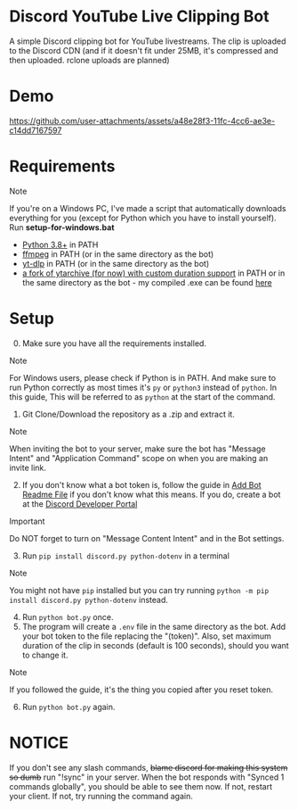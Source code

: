 # Discord YouTube Live Clipping Bot

A simple Discord clipping bot for YouTube livestreams. The clip is uploaded to the Discord CDN (and if it doesn't fit under 25MB, it's compressed and then uploaded. rclone uploads are planned)

# Demo

https://github.com/user-attachments/assets/a48e28f3-11fc-4cc6-ae3e-c14dd7167597


# Requirements
> [!NOTE]
> If you're on a Windows PC, I've made a script that automatically downloads everything for you (except for Python which you have to install yourself). Run **setup-for-windows.bat**
- [Python 3.8+](https://www.python.org/downloads/) in PATH
- [ffmpeg](https://ffmpeg.org/download.html#build-windows) in PATH (or in the same directory as the bot)
- [yt-dlp](https://github.com/yt-dlp/yt-dlp/releases/) in PATH (or in the same directory as the bot)
- [a fork of ytarchive (for now) with custom duration support](https://github.com/keredau/ytarchive/tree/feature/duration) in PATH or in the same directory as the bot - my compiled .exe can be found [here](https://github.com/Patrosi73/discord-youtubelive-clipping-bot/raw/main/ytarchive.exe) 

# Setup
0. Make sure you have all the requirements installed.
> [!NOTE]
> For Windows users, please check if Python is in PATH. And make sure to run Python correctly as most times it's `py` or `python3` instead of `python`. In this guide, This will be referred to as `python` at the start of the command.
1. Git Clone/Download the repository as a .zip and extract it.
> [!NOTE]
> When inviting the bot to your server, make sure the bot has "Message Intent" and "Application Command" scope on when you are making an invite link.
2. If you don't know what a bot token is, follow the guide in [Add Bot Readme File](/ADD-BOT.md) if you don't know what this means. If you do, create a bot at the [Discord Developer Portal](https://discord.com/developers/applications)
> [!IMPORTANT]
> Do NOT forget to turn on "Message Content Intent" and in the Bot settings.
3. Run `pip install discord.py python-dotenv` in a terminal
> [!NOTE]
> You might not have `pip` installed but you can try running `python -m pip install discord.py python-dotenv`  instead.
4. Run `python bot.py` once.
5. The program will create a `.env` file in the same directory as the bot. Add your bot token to the file replacing the "(token)". Also, set maximum duration of the clip in seconds (default is 100 seconds), should you want to change it.
> [!NOTE]
> If you followed the guide, it's the thing you copied after you reset token.
6. Run `python bot.py` again.

# NOTICE
If you don't see any slash commands, ~~blame discord for making this system so dumb~~ run "!sync" in your server. When the bot responds with "Synced 1 commands globally", you should be able to see them now. If not, restart your client. If not, try running the command again.
